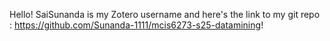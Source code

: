 Hello!
SaiSunanda is my Zotero username and here's the link to my git repo : https://github.com/Sunanda-1111/mcis6273-s25-datamining!
